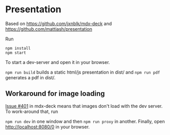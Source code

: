 # Presentation

Based on https://github.com/jxnblk/mdx-deck
and https://github.com/mattiash/presentation

Run

```
npm install
npm start
```

To start a dev-server and open it in your browser.

`npm run build` builds a static html/js presentation in dist/
and `npm run pdf` generates a pdf in dist/.

## Workaround for image loading

[Issue #401](https://github.com/jxnblk/mdx-deck/issues/401) in mdx-deck means that images don't load with the dev server.
To work-around that, run

`npm run dev`  in one window and then `npm run proxy` in another.
Finally, open [http://localhost:8080/0](http://localhost:8080/0)
in your browser.
